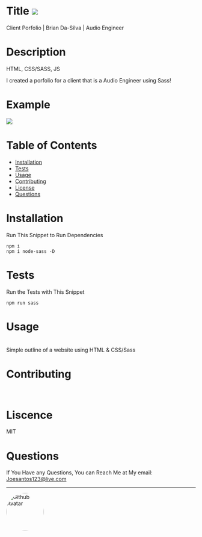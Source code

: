 # Title ![](https://img.shields.io/badge/License-MIT-important)
Client Porfolio | Brian Da-Silva | Audio Engineer

# Description
HTML, CSS/SASS, JS

I created a porfolio for a client that is a Audio Engineer using Sass!

# Example
![](example.gif)


# Table of Contents
* [Installation](#installation)
* [Tests](#tests)
* [Usage](#usage)
* [Contributing](#contributing)
* [License](#license)
* [Questions](#questions)

# Installation
Run This Snippet to Run Dependencies 
```
npm i 
npm i node-sass -D
```

# Tests
Run the Tests with This Snippet
```
npm run sass
```

# Usage
<br />
Simple outline of a website using HTML & CSS/Sass

# Contributing
<br />



# Liscence <br />
MIT

# Questions
If You Have any Questions, You can Reach Me at My email: Joesantos123@live.com  
<hr/>
<img src="https://avatars2.githubusercontent.com/u/57923603?v=4" alt="Github Avatar" style="border-radius:50px" width="100px"/>
